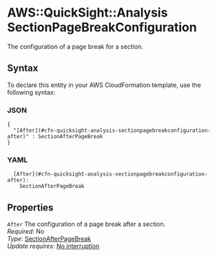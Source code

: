 # AWS::QuickSight::Analysis SectionPageBreakConfiguration<a name="aws-properties-quicksight-analysis-sectionpagebreakconfiguration"></a>

The configuration of a page break for a section\.

## Syntax<a name="aws-properties-quicksight-analysis-sectionpagebreakconfiguration-syntax"></a>

To declare this entity in your AWS CloudFormation template, use the following syntax:

### JSON<a name="aws-properties-quicksight-analysis-sectionpagebreakconfiguration-syntax.json"></a>

```
{
  "[After](#cfn-quicksight-analysis-sectionpagebreakconfiguration-after)" : SectionAfterPageBreak
}
```

### YAML<a name="aws-properties-quicksight-analysis-sectionpagebreakconfiguration-syntax.yaml"></a>

```
  [After](#cfn-quicksight-analysis-sectionpagebreakconfiguration-after): 
    SectionAfterPageBreak
```

## Properties<a name="aws-properties-quicksight-analysis-sectionpagebreakconfiguration-properties"></a>

`After`  <a name="cfn-quicksight-analysis-sectionpagebreakconfiguration-after"></a>
The configuration of a page break after a section\.  
*Required*: No  
*Type*: [SectionAfterPageBreak](aws-properties-quicksight-analysis-sectionafterpagebreak.md)  
*Update requires*: [No interruption](https://docs.aws.amazon.com/AWSCloudFormation/latest/UserGuide/using-cfn-updating-stacks-update-behaviors.html#update-no-interrupt)